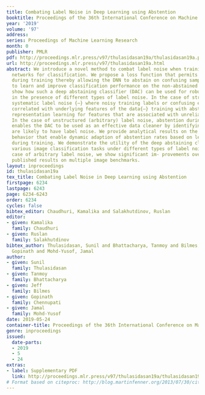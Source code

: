 ```yaml
---
title: Combating Label Noise in Deep Learning using Abstention
booktitle: Proceedings of the 36th International Conference on Machine Learning
year: '2019'
volume: '97'
address: 
series: Proceedings of Machine Learning Research
month: 0
publisher: PMLR
pdf: http://proceedings.mlr.press/v97/thulasidasan19a/thulasidasan19a.pdf
url: http://proceedings.mlr.press/v97/thulasidasan19a.html
abstract: We introduce a novel method to combat label noise when training deep neural
  networks for classification. We propose a loss function that permits abstention
  during training thereby allowing the DNN to abstain on confusing samples while continuing
  to learn and improve classification performance on the non-abstained samples. We
  show how such a deep abstaining classifier (DAC) can be used for robust learning
  in the presence of different types of label noise. In the case of structured or
  systematic label noise {–} where noisy training labels or confusing examples are
  correlated with underlying features of the data{–} training with abstention enables
  representation learning for features that are associated with unreliable labels.
  In the case of unstructured (arbitrary) label noise, abstention during training
  enables the DAC to be used as an effective data cleaner by identifying samples that
  are likely to have label noise. We provide analytical results on the loss function
  behavior that enable dynamic adaption of abstention rates based on learning progress
  during training. We demonstrate the utility of the deep abstaining classifier for
  various image classification tasks under different types of label noise; in the
  case of arbitrary label noise, we show significant im- provements over previously
  published results on multiple image benchmarks.
layout: inproceedings
id: thulasidasan19a
tex_title: Combating Label Noise in Deep Learning using Abstention
firstpage: 6234
lastpage: 6243
page: 6234-6243
order: 6234
cycles: false
bibtex_editor: Chaudhuri, Kamalika and Salakhutdinov, Ruslan
editor:
- given: Kamalika
  family: Chaudhuri
- given: Ruslan
  family: Salakhutdinov
bibtex_author: Thulasidasan, Sunil and Bhattacharya, Tanmoy and Bilmes, Jeff and Chennupati,
  Gopinath and Mohd-Yusof, Jamal
author:
- given: Sunil
  family: Thulasidasan
- given: Tanmoy
  family: Bhattacharya
- given: Jeff
  family: Bilmes
- given: Gopinath
  family: Chennupati
- given: Jamal
  family: Mohd-Yusof
date: 2019-05-24
container-title: Proceedings of the 36th International Conference on Machine Learning
genre: inproceedings
issued:
  date-parts:
  - 2019
  - 5
  - 24
extras:
- label: Supplementary PDF
  link: http://proceedings.mlr.press/v97/thulasidasan19a/thulasidasan19a-supp.pdf
# Format based on citeproc: http://blog.martinfenner.org/2013/07/30/citeproc-yaml-for-bibliographies/
---
```

